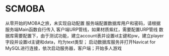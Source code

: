 # SCMOBA
从零开始的MOBA之旅，未实现自动配置
服务端配置数据库用户和密码，请根据服务端Main函数自行传入
客户端URP管线，如果材质紫红，需要配置URP管线
数据库需要配置下，由于测试功能，建立account表并设置id主键和pw，建立player字段并设置id主键和data，均为text类型；
启动数据库服务并打开Navicat for MySQL进行连接，依次启动服务器，客户端；开始多人游戏
